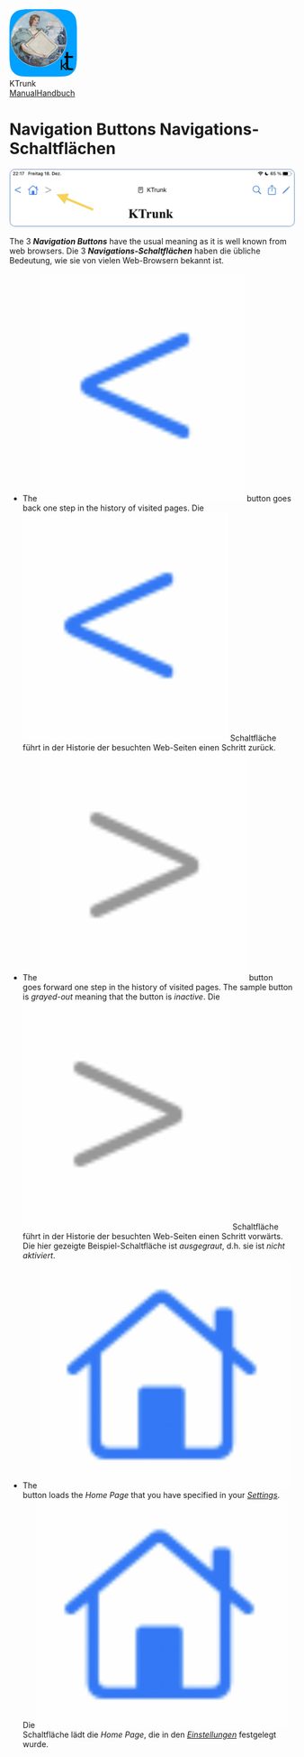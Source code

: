 
<div class="logoRow">
  <div class="logoColumn logoColumnLeft">
    <img src="./../logo120.png">
  </div>
  <div class="logoColumn logoColumnRight">
    <div class="vCentered">
      <div class="logoTitle">KTrunk</div>
      <div class="logoTitle"><a href="./../Manual.html"><span class="en">Manual</span><span class="de">Handbuch</span></a></div>
    </div>
  </div>
</div>
<h1>
  <span class="en">Navigation Buttons</span>
  <span class="de">Navigations-Schaltflächen</span>
</h1>
<img src="NavigationButtons.jpg" style="border: 2px solid #B0C4DE; border-radius: 10px;">
<p>
  <span class="en">The 3 <b><i>Navigation Buttons</i></b> have the usual meaning as it is well known from web browsers.</span>
  <span class="de">Die 3 <b><i>Navigations-Schaltflächen</i></b> haben die übliche Bedeutung, wie sie von vielen Web-Browsern bekannt ist.</span>
</p>
<ul>
  <li>
    <span class="en">The <img src="buttons/navBackward.jpg" class="appButton"> button goes back one step in the history of visited pages.</span>
    <span class="de">Die <img src="buttons/navBackward.jpg" class="appButton"> Schaltfläche führt in der Historie der besuchten Web-Seiten einen Schritt zurück.</span>
  </li>
  <li>
    <span class="en">The <img src="buttons/navForward.jpg" class="appButton"> button goes forward one step in the history of visited pages. The sample button is <i>grayed-out</i> meaning that the button is <i>inactive</i>.</span>
    <span class="de">Die <img src="buttons/navForward.jpg" class="appButton"> Schaltfläche führt in der Historie der besuchten Web-Seiten einen Schritt vorwärts. Die hier gezeigte Beispiel-Schaltfläche ist <i>ausgegraut</i>, d.h. sie ist <i>nicht aktiviert</i>.</span>
  </li>
  <li>
    <span class="en">The <img src="buttons/navHome.jpg" class="appButton"> button loads the <i>Home Page</i> that you have specified in your <i><a href="Settings.html">Settings</a></i>.</span>
    <span class="de">Die <img src="buttons/navHome.jpg" class="appButton"> Schaltfläche lädt die <i>Home Page</i>, die in den <i><a href="Settings.html">Einstellungen</a></i> festgelegt wurde.</span>
  </li>
</ul>

